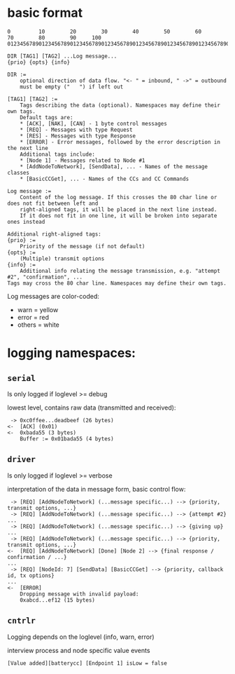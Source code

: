 # basic format

```
0         10        20        30        40        50        60        70        80        90     100
0123456789012345678901234567890123456789012345678901234567890123456789012345678901234567890123456789

DIR [TAG1] [TAG2] ...Log message...                                             {prio} {opts} {info}

DIR :=
	optional direction of data flow. "<- " = inbound, " ->" = outbound
	must be empty ("   ") if left out

[TAG1] [TAG2] :=
	Tags describing the data (optional). Namespaces may define their own tags.
	Default tags are:
	* [ACK], [NAK], [CAN] - 1 byte control messages
	* [REQ] - Messages with type Request
	* [RES] - Messages with type Response
	* [ERROR] - Error messages, followed by the error description in the next line
	Additional tags include:
	* [Node 1] - Messages related to Node #1
	* [AddNodeToNetwork], [SendData], ... - Names of the message classes
	* [BasicCCGet], ... - Names of the CCs and CC Commands

Log message :=
	Content of the log message. If this crosses the 80 char line or does not fit between left and
	right-aligned tags, it will be placed in the next line instead.
	If it does not fit in one line, it will be broken into separate ones instead

Additional right-aligned tags:
{prio} :=
	Priority of the message (if not default)
{opts} :=
	(Multiple) transmit options
{info} :=
	Additional info relating the message transmission, e.g. "attempt #2", "confirmation", ...
Tags may cross the 80 char line. Namespaces may define their own tags.
```

Log messages are color-coded:

-   warn = yellow
-   error = red
-   others = white

# logging namespaces:

## `serial`

Is only logged if loglevel >= debug

lowest level, contains raw data (transmitted and received):

```
 -> 0xc0ffee...deadbeef (26 bytes)
<-  [ACK] (0x01)
<-  0xbada55 (3 bytes)
    Buffer := 0x01bada55 (4 bytes)
```

## `driver`

Is only logged if loglevel >= verbose

interpretation of the data in message form, basic control flow:

```
 -> [REQ] [AddNodeToNetwork] (...message specific...) --> {priority, transmit options, ...}
 -> [REQ] [AddNodeToNetwork] (...message specific...) --> {attempt #2}
...
 -> [REQ] [AddNodeToNetwork] (...message specific...) --> {giving up}
...
 -> [REQ] [AddNodeToNetwork] (...message specific...) --> {priority, transmit options, ...}
<-  [REQ] [AddNodeToNetwork] [Done] [Node 2] --> {final response / confirmation / ...}
...
 -> [REQ] [NodeId: 7] [SendData] [BasicCCGet] --> {priority, callback id, tx options}
...
<-  [ERROR]
    Dropping message with invalid payload:
    0xabcd...ef12 (15 bytes)
```

## `cntrlr`

Logging depends on the loglevel (info, warn, error)

interview process and node specific value events

```
[Value added][batterycc] [Endpoint 1] isLow = false
```
